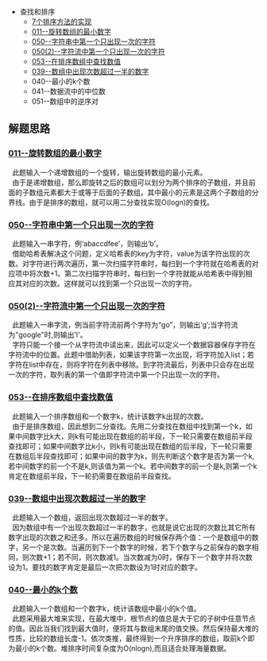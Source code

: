 * 查找和排序
    * [7个排序方法的实现](SortOption.java)
    * [011--旋转数组的最小数字](Solution011.java)
    * [050--字符串中第一个只出现一次的字符](Solution050.java)
    * [050(2)--字符流中第一个只出现一次的字符](Solution050_1.java)
    * [053--在排序数组中查找数值](Solution053.java)
    * [039--数组中出现次数超过一半的数字](Solution039.java)
    * 040--最小的k个数
    * 041--数据流中的中位数
    * 051--数组中的逆序对
   



解题思路
------
### [011--旋转数组的最小数字](Solution011.java)
&nbsp;&nbsp;此题输入一个递增数组的一个旋转，输出旋转数组的最小元素。<br>
&nbsp;&nbsp;由于是递增数组，那么即旋转之后的数组可以划分为两个排序的子数组，并且前面的子数组元素都大于或等于后面的子数组。其中最小的元素是这两个子数组的分界线。由于是排序的数组，就可以用二分查找实现O(logn)的查找。<br>


### [050--字符串中第一个只出现一次的字符](Solution050.java)
&nbsp;&nbsp;此题输入一串字符，例‘abaccdfee’，则输出‘b’。<br>
&nbsp;&nbsp;借助哈希表解决这个问题，定义哈希表的key为字符，value为该字符出现的次数。对字符进行两次遍历，第一次扫描字符串时，每扫到一个字符就在哈希表的对应项中将次数+1。第二次扫描字符串时，每扫到一个字符就能从哈希表中得到相应其对应的次数。这样就可以找到第一个只出现一次的字符。<br>

### [050(2)--字符流中第一个只出现一次的字符](Solution050_1.java)
&nbsp;&nbsp;此题输入一串字流，例当前字符流前两个字符为“go”，则输出‘g’;当字符流为"google"时,则输出'l'。<br>
&nbsp;&nbsp;字符只能一个接一个从字符流中读出来，因此可以定义一个数据容器保存字符在字符流中的位置。此题中借助列表，如果该字符第一次出现，将字符加入list；若字符在list中存在，则将字符在列表中移除。到字符流最后，列表中只会存在出现一次的字符，取列表的第一个值即字符流中第一个只出现一次的字符。<br>

### [053--在排序数组中查找数值](Solution053.java)
&nbsp;&nbsp;此题输入一个排序数组和一个数字k，统计该数字k出现的次数。<br>
&nbsp;&nbsp;由于是排序数组，因此想到二分查找。先用二分查找在数组中找到第一个k，如果中间数字比k大，则k有可能出现在数组的前半段，下一轮只需要在数组前半段查找即可；如果中间数字比k小，则k有可能出现在数组的后半段，下一轮只需要在数组后半段查找即可；如果中间的数字为k，则先判断这个数字是否为第一个k,若中间数字的前一个不是k,则该值为第一个k。若中间数字的前一个是k,则第一个k肯定在数组前半段，下一轮扔需要在数组前半段查找。<br>

### [039--数组中出现次数超过一半的数字](Solution039.java)
&nbsp;&nbsp;此题输入一个数组，返回出现次数超过一半的数字。<br>
&nbsp;&nbsp;因为数组中有一个出现次数超过一半的数字，也就是说它出现的次数比其它所有数字出现的次数之和还多。所以在遍历数组的时候保存两个值：一个是数组中的数字，另一个是次数。当遍历到下一个数字的时候，若下个数字与之前保存的数字相同，则次数+1；若不同，则次数减1。当次数减为0时，保存下一个数字并将次数设为1。要找的数字肯定是最后一次把次数设为1时对应的数字。<br>

### [040--最小的k个数](Solution040.java)
&nbsp;&nbsp;此题输入一个数组和一个数字k，统计该数组中最小的k个值。<br>
&nbsp;&nbsp;此题采用最大堆来实现，在最大堆中，根节点的值总是大于它的子树中任意节点的值。因此当我们找到最大值时，便将其与数组末尾的值交换。然后保持最大堆的性质，比较的数组长度-1。依次类推，最终得到一个升序排序的数组，取前k个即为最小的k个数。堆排序时间复杂度为O(nlogn),而且适合处理海量数据。<br>

